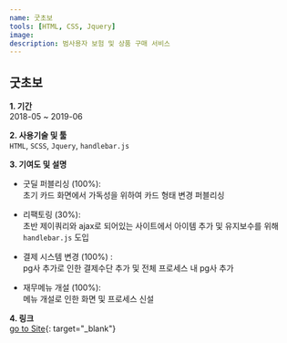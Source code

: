 ```yaml
---
name: 굿초보
tools: [HTML, CSS, Jquery]
image:
description: 범사용자 보험 및 상품 구매 서비스
---
```


## 굿초보

**1. 기간**   
2018-05 ~ 2019-06    
  
**2. 사용기술 및 툴**   
`HTML`, `SCSS`, `Jquery`, `handlebar.js`   
  
**3. 기여도 및 설명**   
- 굿딜 퍼블리싱 (100%):  
초기 카드 화면에서 가독성을 위하여 카드 형태 변경 퍼블리싱  
  
- 리팩토링 (30%):  
초반 제이쿼리와 ajax로 되어있는 사이트에서 아이템 추가 및 유지보수를 위해 `handlebar.js` 도입  
  
- 결제 시스템 변경 (100%) :  
pg사 추가로 인한 결제수단 추가 및 전체 프로세스 내 pg사 추가  
  
- 재무메뉴 개설 (100%):  
메뉴 개설로 인한 화면 및 프로세스 신설  
      

**4. 링크**  
[go to Site](https://www.goodchobo.com/){: target="_blank"}

      